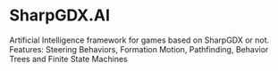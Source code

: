 # SharpGDX.AI
Artificial Intelligence framework for games based on SharpGDX or not. Features: Steering Behaviors, Formation Motion, Pathfinding, Behavior Trees and Finite State Machines
